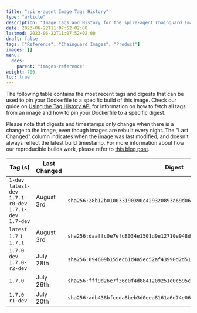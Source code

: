 ```yaml
---
title: "spire-agent Image Tags History"
type: "article"
description: "Image Tags and History for the spire-agent Chainguard Image"
date: 2023-06-22T11:07:52+02:00
lastmod: 2023-06-22T11:07:52+02:00
draft: false
tags: ["Reference", "Chainguard Images", "Product"]
images: []
menu:
  docs:
    parent: "images-reference"
weight: 700
toc: true
---
```


The following table contains the most recent tags and digests that can be used to pin your Dockerfile to a specific build of this image. Check our guide on [Using the Tag History API](/chainguard/chainguard-images/using-the-tag-history-api/) for information on how to fetch all tags from an image and how to pin your Dockerfile to a specific digest.

Please note that digests and timestamps only change when there is a change to the image, even though images are rebuilt every night. The "Last Changed" column indicates when the image was last modified, and doesn't always reflect the latest build timestamp. For more information about how our reproducible builds work, please refer to [this blog post](https://www.chainguard.dev/unchained/reproducing-chainguards-reproducible-image-builds).

| Tag (s)                                                    | Last Changed | Digest                                                                    |
|------------------------------------------------------------|--------------|---------------------------------------------------------------------------|
|  `1-dev` `latest-dev` `1.7.1-r0-dev` `1.7.1-dev` `1.7-dev` | August 3rd   | `sha256:28b12b010033190390c429320893a69d06de08bc25407c8d7ffb8e80b96a62c6` |
|  `latest` `1.7` `1` `1.7.1`                                | August 3rd   | `sha256:daaffc0e7efd8034e1501d9e12710e948d446a7d341f75336755ae6a92c80a2e` |
|  `1.7.0-dev` `1.7.0-r2-dev`                                | July 28th    | `sha256:094609b155ec61d4a5ec52af43990d2d519b77d9eaca7a9d41d8965e8c29b0a8` |
|  `1.7.0`                                                   | July 26th    | `sha256:fff9d26e7f36c0f4d8841209251e0c595c62d00ae506bb26377d80f545fd5f51` |
|  `1.7.0-r1-dev`                                            | July 20th    | `sha256:adb438bfceda8beb3d0eea8161a6d74e0643bfa6fe3a014b0afddb09e1169e83` |
